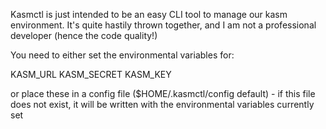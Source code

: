 Kasmctl is just intended to be an easy CLI tool to manage our kasm environment. It's quite hastily thrown together, and I am not a professional developer (hence the code quality!)

You need to either set the environmental variables for:

KASM_URL
KASM_SECRET
KASM_KEY

or place these in a config file ($HOME/.kasmctl/config default) - if this file does not exist, it will be written with the environmental variables currently set
